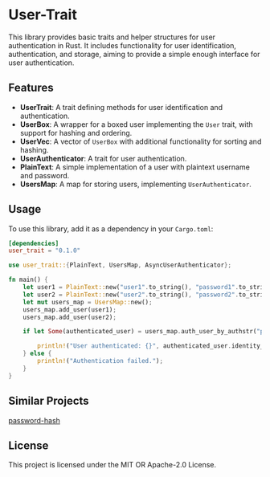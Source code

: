 # User-Trait

This library provides basic traits and helper structures for user authentication in Rust. It includes functionality for user identification, authentication, and storage, aiming to provide a simple enough interface for user authentication.

## Features

- **UserTrait**: A trait defining methods for user identification and authentication.
- **UserBox**: A wrapper for a boxed user implementing the `User` trait, with support for hashing and ordering.
- **UserVec**: A vector of `UserBox` with additional functionality for sorting and hashing.
- **UserAuthenticator**: A trait for user authentication.
- **PlainText**: A simple implementation of a user with plaintext username and password.
- **UsersMap**: A map for storing users, implementing `UserAuthenticator`.

## Usage

To use this library, add it as a dependency in your `Cargo.toml`:

```toml
[dependencies]
user_trait = "0.1.0"
```

```rust
use user_trait::{PlainText, UsersMap, AsyncUserAuthenticator};

fn main() {
    let user1 = PlainText::new("user1".to_string(), "password1".to_string());
    let user2 = PlainText::new("user2".to_string(), "password2".to_string());
    let mut users_map = UsersMap::new();
    users_map.add_user(user1);
    users_map.add_user(user2);

    if let Some(authenticated_user) = users_map.auth_user_by_authstr("plaintext:user2\npassword2") {

        println!("User authenticated: {}", authenticated_user.identity_str());
    } else {
        println!("Authentication failed.");
    }
}

```

## Similar Projects

[password-hash](https://crates.io/crates/password-hash)

## License

This project is licensed under the MIT OR Apache-2.0 License.
